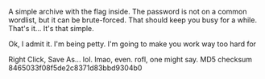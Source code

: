 A simple archive with the flag inside. The password is not on a common wordlist, but it can be brute-forced. That should keep you busy for a while. That's it... It's that simple.

Ok, I admit it. I'm being petty. I'm going to make you work way too hard for 

Right Click, Save As... lol. lmao, even. rofl, one might say.
MD5 checksum 8465033f08f5de2c8371d83bbd9304b0
